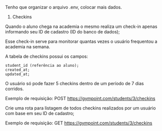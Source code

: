 Tenho que organizar o arquivo .env, colocar mais dados.

1. Checkins

Quando o aluno chega na academia o mesmo realiza um check-in apenas informando seu ID de cadastro (ID do banco de dados);

Esse check-in serve para monitorar quantas vezes o usuário frequentou a academia na semana.

A tabela de checkins possui os campos:

    student_id (referência ao aluno);
    created_at;
    updated_at;

O usuário só pode fazer 5 checkins dentro de um período de 7 dias corridos.

Exemplo de requisição: POST https://gympoint.com/students/3/checkins

Crie uma rota para listagem de todos checkins realizados por um usuário com base em seu ID de cadastro;

Exemplo de requisição: GET https://gympoint.com/students/3/checkins
